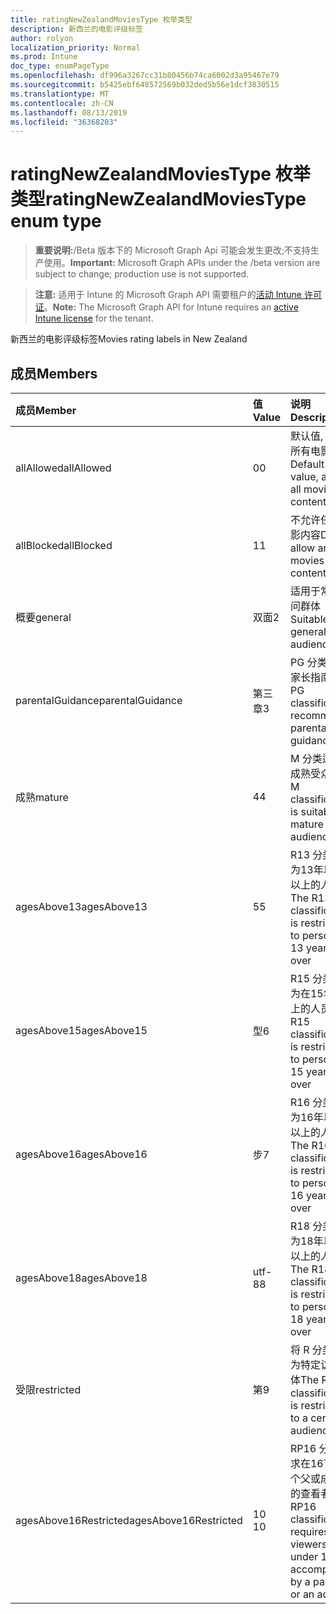 ```yaml
---
title: ratingNewZealandMoviesType 枚举类型
description: 新西兰的电影评级标签
author: rolyon
localization_priority: Normal
ms.prod: Intune
doc_type: enumPageType
ms.openlocfilehash: df996a3267cc31b80456b74ca6002d3a95467e79
ms.sourcegitcommit: b5425ebf648572569b032ded5b56e1dcf3830515
ms.translationtype: MT
ms.contentlocale: zh-CN
ms.lasthandoff: 08/13/2019
ms.locfileid: "36368203"
---
```

# <a name="ratingnewzealandmoviestype-enum-type"></a><span data-ttu-id="73156-103">ratingNewZealandMoviesType 枚举类型</span><span class="sxs-lookup"><span data-stu-id="73156-103">ratingNewZealandMoviesType enum type</span></span>

> <span data-ttu-id="73156-104">**重要说明:**/Beta 版本下的 Microsoft Graph Api 可能会发生更改;不支持生产使用。</span><span class="sxs-lookup"><span data-stu-id="73156-104">**Important:** Microsoft Graph APIs under the /beta version are subject to change; production use is not supported.</span></span>

> <span data-ttu-id="73156-105">**注意:** 适用于 Intune 的 Microsoft Graph API 需要租户的[活动 Intune 许可证](https://go.microsoft.com/fwlink/?linkid=839381)。</span><span class="sxs-lookup"><span data-stu-id="73156-105">**Note:** The Microsoft Graph API for Intune requires an [active Intune license](https://go.microsoft.com/fwlink/?linkid=839381) for the tenant.</span></span>

<span data-ttu-id="73156-106">新西兰的电影评级标签</span><span class="sxs-lookup"><span data-stu-id="73156-106">Movies rating labels in New Zealand</span></span>

## <a name="members"></a><span data-ttu-id="73156-107">成员</span><span class="sxs-lookup"><span data-stu-id="73156-107">Members</span></span>
|<span data-ttu-id="73156-108">成员</span><span class="sxs-lookup"><span data-stu-id="73156-108">Member</span></span>|<span data-ttu-id="73156-109">值</span><span class="sxs-lookup"><span data-stu-id="73156-109">Value</span></span>|<span data-ttu-id="73156-110">说明</span><span class="sxs-lookup"><span data-stu-id="73156-110">Description</span></span>|
|:---|:---|:---|
|<span data-ttu-id="73156-111">allAllowed</span><span class="sxs-lookup"><span data-stu-id="73156-111">allAllowed</span></span>|<span data-ttu-id="73156-112">0</span><span class="sxs-lookup"><span data-stu-id="73156-112">0</span></span>|<span data-ttu-id="73156-113">默认值, 允许所有电影内容</span><span class="sxs-lookup"><span data-stu-id="73156-113">Default value, allow all movies content</span></span>|
|<span data-ttu-id="73156-114">allBlocked</span><span class="sxs-lookup"><span data-stu-id="73156-114">allBlocked</span></span>|<span data-ttu-id="73156-115">1</span><span class="sxs-lookup"><span data-stu-id="73156-115">1</span></span>|<span data-ttu-id="73156-116">不允许任何电影内容</span><span class="sxs-lookup"><span data-stu-id="73156-116">Do not allow any movies content</span></span>|
|<span data-ttu-id="73156-117">概要</span><span class="sxs-lookup"><span data-stu-id="73156-117">general</span></span>|<span data-ttu-id="73156-118">双面</span><span class="sxs-lookup"><span data-stu-id="73156-118">2</span></span>|<span data-ttu-id="73156-119">适用于常规访问群体</span><span class="sxs-lookup"><span data-stu-id="73156-119">Suitable for general audience</span></span>|
|<span data-ttu-id="73156-120">parentalGuidance</span><span class="sxs-lookup"><span data-stu-id="73156-120">parentalGuidance</span></span>|<span data-ttu-id="73156-121">第三章</span><span class="sxs-lookup"><span data-stu-id="73156-121">3</span></span>|<span data-ttu-id="73156-122">PG 分类建议家长指南</span><span class="sxs-lookup"><span data-stu-id="73156-122">The PG classification recommends parental guidance</span></span>|
|<span data-ttu-id="73156-123">成熟</span><span class="sxs-lookup"><span data-stu-id="73156-123">mature</span></span>|<span data-ttu-id="73156-124">4</span><span class="sxs-lookup"><span data-stu-id="73156-124">4</span></span>|<span data-ttu-id="73156-125">M 分类适用于成熟受众</span><span class="sxs-lookup"><span data-stu-id="73156-125">The M classification is suitable for mature audience</span></span>|
|<span data-ttu-id="73156-126">agesAbove13</span><span class="sxs-lookup"><span data-stu-id="73156-126">agesAbove13</span></span>|<span data-ttu-id="73156-127">5</span><span class="sxs-lookup"><span data-stu-id="73156-127">5</span></span>|<span data-ttu-id="73156-128">R13 分类限制为13年以上及以上的人员</span><span class="sxs-lookup"><span data-stu-id="73156-128">The R13 classification is restricted to persons 13 years and over</span></span>|
|<span data-ttu-id="73156-129">agesAbove15</span><span class="sxs-lookup"><span data-stu-id="73156-129">agesAbove15</span></span>|<span data-ttu-id="73156-130">型</span><span class="sxs-lookup"><span data-stu-id="73156-130">6</span></span>|<span data-ttu-id="73156-131">R15 分类限制为在15年和以上的人员</span><span class="sxs-lookup"><span data-stu-id="73156-131">The R15 classification is restricted to persons 15 years and over</span></span>|
|<span data-ttu-id="73156-132">agesAbove16</span><span class="sxs-lookup"><span data-stu-id="73156-132">agesAbove16</span></span>|<span data-ttu-id="73156-133">步</span><span class="sxs-lookup"><span data-stu-id="73156-133">7</span></span>|<span data-ttu-id="73156-134">R16 分类限制为16年以上及以上的人员</span><span class="sxs-lookup"><span data-stu-id="73156-134">The R16 classification is restricted to persons 16 years and over</span></span>|
|<span data-ttu-id="73156-135">agesAbove18</span><span class="sxs-lookup"><span data-stu-id="73156-135">agesAbove18</span></span>|<span data-ttu-id="73156-136">utf-8</span><span class="sxs-lookup"><span data-stu-id="73156-136">8</span></span>|<span data-ttu-id="73156-137">R18 分类限制为18年以上及以上的人员</span><span class="sxs-lookup"><span data-stu-id="73156-137">The R18 classification is restricted to persons 18 years and over</span></span>|
|<span data-ttu-id="73156-138">受限</span><span class="sxs-lookup"><span data-stu-id="73156-138">restricted</span></span>|<span data-ttu-id="73156-139">第</span><span class="sxs-lookup"><span data-stu-id="73156-139">9</span></span>|<span data-ttu-id="73156-140">将 R 分类限制为特定访问群体</span><span class="sxs-lookup"><span data-stu-id="73156-140">The R classification is restricted to a certain audience</span></span>|
|<span data-ttu-id="73156-141">agesAbove16Restricted</span><span class="sxs-lookup"><span data-stu-id="73156-141">agesAbove16Restricted</span></span>|<span data-ttu-id="73156-142">10 </span><span class="sxs-lookup"><span data-stu-id="73156-142">10</span></span>|<span data-ttu-id="73156-143">RP16 分类要求在16下有一个父或成年人的查看者</span><span class="sxs-lookup"><span data-stu-id="73156-143">The RP16 classification requires viewers under 16 accompanied by a parent or an adult</span></span>|



